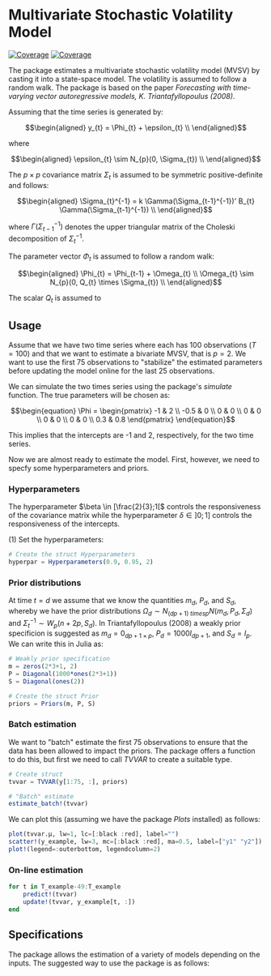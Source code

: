 # Multivariate Stochastic Volatility Model

[![Coverage](https://codecov.io/gh/madskoefoed/MultivariateStochasticVolatility.jl/branch/master/graph/badge.svg)](https://codecov.io/gh/madskoefoed/TVVAR.jl)
[![Coverage](https://coveralls.io/repos/github/madskoefoed/MultivariateStochasticVolatility.jl/badge.svg?branch=master)](https://coveralls.io/github/madskoefoed/MultivariateStochasticVolatility.jl?branch=master)


The package estimates a multivariate stochastic volatility model (MVSV) by casting it into a state-space model. The volatility is assumed to follow a random walk. The package is based on the paper _Forecasting with time-varying vector autoregressive models, K. Triantafyllopoulus (2008)_.

Assuming that the time series is generated by:

$$\begin{aligned}
y_{t} = \Phi_{t} + \epsilon_{t} \\
\end{aligned}$$

where

$$\begin{aligned}
\epsilon_{t} \sim N_{p}(0, \Sigma_{t}) \\
\end{aligned}$$

The $p \times p$ covariance matrix $\Sigma_{t}$ is assumed to be symmetric positive-definite and follows:

$$\begin{aligned}
\Sigma_{t}^{-1} = k \Gamma(\Sigma_{t-1}^{-1})' B_{t} \Gamma(\Sigma_{t-1}^{-1}) \\
\end{aligned}$$

where $\Gamma(\Sigma_{t-1}^{-1})$ denotes the upper triangular matrix of the Choleski decomposition of $\Sigma_{t}^{-1}$.

The parameter vector $\Phi_{t}$ is assumed to follow a random walk:

$$\begin{aligned}
\Phi_{t} = \Phi_{t-1} + \Omega_{t} \\
\Omega_{t} \sim N_{p}(0, Q_{t} \times \Sigma_{t}) \\
\end{aligned}$$

The scalar $Q_{t}$ is assumed to 

## Usage
Assume that we have two time series where each has 100 observations ($T=100$) and that we want to estimate a bivariate MVSV, that is $p = 2$. We want to use the first 75 observations to "stabilize" the estimated parameters before updating the model online for the last 25 observations. 

We can simulate the two times series using the package's _simulate_ function. The true parameters will be chosen as:

$$\begin{equation}
\Phi =
\begin{pmatrix} -1 & 2 \\ -0.5 & 0 \\ 0 & 0 \\ 0 & 0 \\ 0 & 0 \\ 0 & 0 \\ 0.3 & 0.8 \end{pmatrix}
\end{equation}$$

This implies that the intercepts are -1 and 2, respectively, for the two time series.

Now we are almost ready to estimate the model. First, however, we need to specfy some hyperparameters and priors.

### Hyperparameters
The hyperparameter $\beta \in [\frac{2}{3};1[$ controls the responsiveness of the covariance matrix while the hyperparameter $\delta \in ]0;1]$ controls the responsiveness of the intercepts.

(1) Set the hyperparameters:

```julia
# Create the struct Hyperparameters
hyperpar = Hyperparameters(0.9, 0.95, 2)
```

### Prior distributions
At time $t=d$ we assume that we know the quantities $m_{d}$, $P_{d}$, and $S_{d}$, whereby we have the prior distributions $\Omega_{d} \sim N_{(dp+1) \ times p}N(m_{d}, P_{d}, \Sigma_{d})$ and $\Sigma_{t}^{-1} \sim W_{p}(n+2p, S_{d})$.
In Triantafyllopoulus (2008) a weakly prior specificion is suggested as $m_{d} = 0_{dp+1 \times p}$, $P_{d} = 1000I_{dp+1}$, and $S_{d} = I_{p}$. We can write this in Julia as:

```julia
# Weakly prior specification
m = zeros(2*3+1, 2)
P = Diagonal(1000*ones(2*3+1))
S = Diagonal(ones(2))

# Create the struct Prior
priors = Priors(m, P, S)
```

### Batch estimation
We want to "batch" estimate the first 75 observations to ensure that the data has been allowed to impact the priors. The package offers a function to do this, but first we need to call _TVVAR_ to create a suitable type.

```julia
# Create struct
tvvar = TVVAR(y[1:75, :], priors)

# "Batch" estimate
estimate_batch!(tvvar)
```

We can plot this (assuming we have the package _Plots_ installed) as follows:
```julia
plot(tvvar.μ, lw=1, lc=[:black :red], label="")
scatter!(y_example, lw=3, mc=[:black :red], ma=0.5, label=["y1" "y2"])
plot!(legend=:outerbottom, legendcolumn=2)
```

### On-line estimation


```julia
for t in T_example-49:T_example
    predict!(tvvar)
    update!(tvvar, y_example[t, :])
end
```

## Specifications
The package allows the estimation of a variety of models depending on the inputs. The suggested way to use the package is as follows: